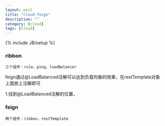 ```yaml
---
layout: post
title: "cloud-feign"
description: ""
category: [cloud]
tags: [cloud]
---
```

{% include JB/setup %}


### ribbon
    三个组件：rule，ping，loadBalancer
feign通过@LoadBalanced注解可以达到负载均衡的效果，在restTemplate对象上面放上注解即可

1.找到@LoadBalanced注解的位置，

### feign
    两个组件：ribbon，restTemplate


 